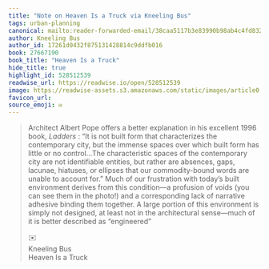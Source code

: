 ```yaml
---
title: "Note on Heaven Is a Truck via Kneeling Bus"
tags: urban-planning
canonical: mailto:reader-forwarded-email/38caa5117b3e83990b98ab4c4fd832e5
author: Kneeling Bus
author_id: 17261d0432f875131428814c9ddfb016
book: 27667190
book_title: "Heaven Is a Truck"
hide_title: true
highlight_id: 528512539
readwise_url: https://readwise.io/open/528512539
image: https://readwise-assets.s3.amazonaws.com/static/images/article0.00998d930354.png
favicon_url: 
source_emoji: ✉️
---
```


> Architect Albert Pope offers a better explanation in his excellent 1996 book, *Ladders* : “It is not built form that characterizes the contemporary city, but the immense spaces over which built form has little or no control…The characteristic spaces of the contemporary city are not identifiable entities, but rather are absences, gaps, lacunae, hiatuses, or ellipses that our commodity-bound words are unable to account for.” Much of our frustration with today’s built environment derives from this condition—a profusion of voids (you can see them in the photo!) and a corresponding lack of narrative adhesive binding them together. A large portion of this environment is simply not designed, at least not in the architectural sense—much of it is better described as “engineered”
> <div class="quoteback-footer"><div class="quoteback-avatar"><span class="mini-emoji"> ✉️</span></div><div class="quoteback-metadata"><div class="metadata-inner"><span style="display:none">FROM:</span><div aria-label="Kneeling Bus" class="quoteback-author"> Kneeling Bus</div><div aria-label="Heaven Is a Truck" class="quoteback-title"> Heaven Is a Truck</div></div></div></div>